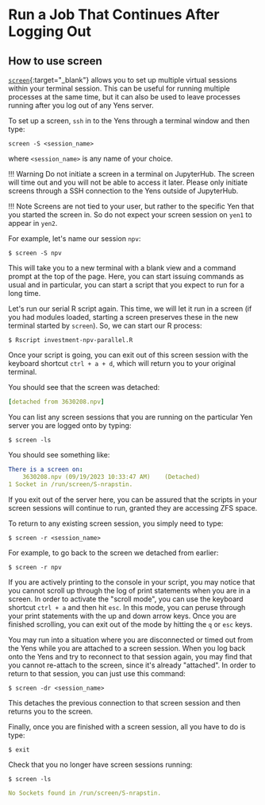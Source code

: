 # Run a Job That Continues After Logging Out

## How to use screen

[`screen`](https://www.gnu.org/software/screen/manual/screen.html){:target="_blank"} allows you to set up multiple virtual sessions within your terminal session. This can be useful for running multiple processes at the same time, but it can also be used to leave processes running after you log out of any Yens server.

To set up a screen, `ssh` in to the Yens through a terminal window and then type:
```title="Terminal Command"
screen -S <session_name>
```
where `<session_name>` is any name of your choice.

!!! Warning
	Do not initiate a screen in a terminal on JupyterHub. The screen will time out and you will not be able to access it later. Please only initiate screens through a SSH connection to the Yens outside of JupyterHub.

!!! Note 
	Screens are not tied to your user, but rather to the specific Yen that you started the screen in. So do not expect your screen session on `yen1` to appear in `yen2`.

For example, let's name our session `npv`:

```title="Terminal Command"
$ screen -S npv
```

This will take you to a new terminal with a blank view and a command prompt at the top of the page. 
Here, you can start issuing commands as usual and in particular, you can start a script that you expect to run for a long time.

Let's run our serial R script again. This time, we will let it run in a screen (if you had modules loaded, 
starting a screen preserves these in the new terminal started by `screen`). So, we can start our R process:

```title="Terminal Command"
$ Rscript investment-npv-parallel.R
```

Once your script is going, you can exit out of this screen session with the keyboard shortcut `ctrl + a + d`, which will return you to your original terminal. 

You should see that the screen was detached:

```{.yaml .no-copy title="Terminal Output"}
[detached from 3630208.npv]
```

You can list any screen sessions that you are running on the particular Yen server you are logged onto by typing:
```title="Terminal Command"
$ screen -ls
```

You should see something like:
```{.yaml .no-copy title="Terminal Output"}
There is a screen on:
	3630208.npv	(09/19/2023 10:33:47 AM)	(Detached)
1 Socket in /run/screen/S-nrapstin.
```

If you exit out of the server here, you can be assured that the scripts in your screen sessions will continue to run, granted they are accessing ZFS space.

To return to any existing screen session, you simply need to type:
```title="Terminal Command"
$ screen -r <session_name>
```

For example, to go back to the screen we detached from earlier:

```title="Terminal Command"
$ screen -r npv
```

If you are actively printing to the console in your script, you may notice that you cannot scroll up through the log of print statements when you are in a screen. 
In order to activate the "scroll mode", you can use the keyboard shortcut `ctrl + a` and then hit `esc`. 
In this mode, you can peruse through your print statements with the up and down arrow keys. Once you are finished scrolling, you can exit out of the mode by hitting the `q` or `esc` keys.

You may run into a situation where you are disconnected or timed out from the Yens while you are attached to a screen session. 
When you log back onto the Yens and try to reconnect to that session again, you may find that you cannot re-attach to the screen, since it's already "attached".
 In order to return to that session, you can just use this command:

```title="Terminal Command"
$ screen -dr <session_name>
```

This detaches the previous connection to that screen session and then returns you to the screen.

Finally, once you are finished with a screen session, all you have to do is type:
```title="Terminal Command"
$ exit
```

Check that you no longer have screen sessions running:
```title="Terminal Command"
$ screen -ls
```

```{.yaml .no-copy title="Terminal Output"}
No Sockets found in /run/screen/S-nrapstin.
```